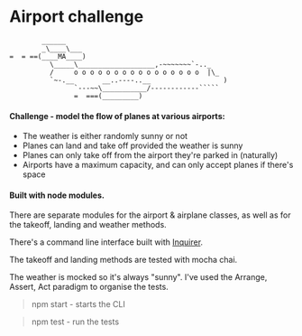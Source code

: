 Airport challenge
=================

```
        ______
        _\____\___
=  = ==(____MA____)
          \_____\___________________,-~~~~~~~`-.._
          /     o o o o o o o o o o o o o o o o  |\_
          `~-.__       __..----..__                  )
                `---~~\___________/------------`````
                =  ===(_________)

```

#### Challenge - model the flow of planes at various airports:

* The weather is either randomly sunny or not
* Planes can land and take off provided the weather is sunny
* Planes can only take off from the airport they're parked in (naturally)
* Airports have a maximum capacity, and can only accept planes if there's space

#### Built with node modules. 

There are separate modules for the airport & airplane classes, as well as for the takeoff, landing and weather methods.

There's a command line interface built with [Inquirer](https://www.npmjs.com/package/inquirer).

The takeoff and landing methods are tested with mocha chai. 

The weather is mocked so it's always "sunny". I've used the Arrange, Assert, Act paradigm to organise the tests.

> npm start - starts the CLI

> npm test - run the tests
